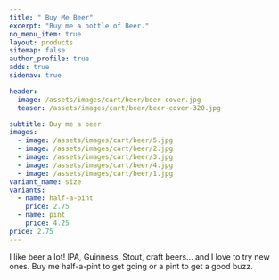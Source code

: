 ```yaml
---
title: " Buy Me Beer"
excerpt: "Buy me a bottle of Beer."
no_menu_item: true
layout: products
sitemap: false
author_profile: true
adds: true
sidenav: true

header:
  image: /assets/images/cart/beer/beer-cover.jpg
  teaser: /assets/images/cart/beer/beer-cover-320.jpg

subtitle: Buy me a beer
images:
  - image: /assets/images/cart/beer/5.jpg
  - image: /assets/images/cart/beer/2.jpg
  - image: /assets/images/cart/beer/3.jpg
  - image: /assets/images/cart/beer/4.jpg
  - image: /assets/images/cart/beer/1.jpg
variant_name: size
variants:
  - name: half-a-pint
    price: 2.75
  - name: pint
    price: 4.25
price: 2.75
---
```


I like beer a lot! IPA, Guinness, Stout, craft beers... and I love to try new ones. Buy me half-a-pint to get going or a pint to get a good buzz.